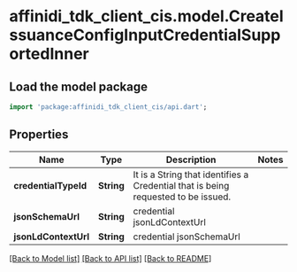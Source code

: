 # affinidi_tdk_client_cis.model.CreateIssuanceConfigInputCredentialSupportedInner

## Load the model package

```dart
import 'package:affinidi_tdk_client_cis/api.dart';
```

## Properties

| Name                 | Type       | Description                                                                       | Notes |
| -------------------- | ---------- | --------------------------------------------------------------------------------- | ----- |
| **credentialTypeId** | **String** | It is a String that identifies a Credential that is being requested to be issued. |
| **jsonSchemaUrl**    | **String** | credential jsonLdContextUrl                                                       |
| **jsonLdContextUrl** | **String** | credential jsonSchemaUrl                                                          |

[[Back to Model list]](../README.md#documentation-for-models) [[Back to API list]](../README.md#documentation-for-api-endpoints) [[Back to README]](../README.md)
